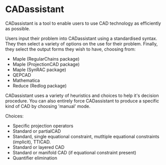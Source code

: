 CADassistant
============

CADassistant is a tool to enable users to use CAD technology as efficiently as possible. 

Users input their problem into CADassistant using a standardised syntax. They then select a variety of options on the use for their problem. Finally, they select the output forms they wish to have, choosing from:
 - Maple (RegularChains package)
 - Maple (ProjectionCAD package)
 - Maple (SynRAC package)
 - QEPCAD
 - Mathematica
 - Reduce (Redlog package)

CADassistant uses a variety of heuristics and choices to help it's decision procedure. You can also entirely force CADassistant to produce a specific kind of CAD by choosing 'manual' mode. 

Choices:
 - Specific projection operators
 - Standard or partialCAD
 - Standard, single equational constraint, mutltiple equational constraints (implicit), TTICAD.
 - Standard or layered CAD
 - Standard or manifold CAD (if equational constraint present)
 - Quantifier elimination
